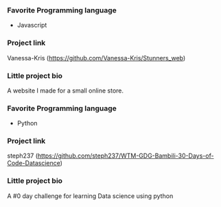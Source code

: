 ### Favorite Programming language

- Javascript

### Project link

Vanessa-Kris (https://github.com/Vanessa-Kris/Stunners_web)

### Little project bio

A website I made for a small online store.


### Favorite Programming language

- Python

### Project link

steph237 (https://github.com/steph237/WTM-GDG-Bambili-30-Days-of-Code-Datascience)

### Little project bio

A #0 day challenge for learning Data science using python